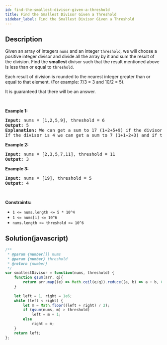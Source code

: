 ```yaml
---
id: find-the-smallest-divisor-given-a-threshold
title: Find the Smallest Divisor Given a Threshold
sidebar_label: Find the Smallest Divisor Given a Threshold
---
```

## Description
<div class="description">
<p>Given an array of integers <code>nums</code> and an integer <code>threshold</code>, we will choose a positive integer divisor and&nbsp;divide&nbsp;all the array by it and sum the result of the division. Find the <strong>smallest</strong> divisor such that the result mentioned above is less than&nbsp;or equal to <code>threshold</code>.</p>

<p>Each&nbsp;result of&nbsp;division is rounded&nbsp;to the nearest integer greater than or equal to that element.&nbsp;(For example: 7/3 = 3 and 10/2 = 5).</p>

<p>It is guaranteed that there will be an answer.</p>

<p>&nbsp;</p>
<p><strong>Example 1:</strong></p>

<pre>
<strong>Input:</strong> nums = [1,2,5,9], threshold = 6
<strong>Output:</strong> 5
<strong>Explanation:</strong> We can get a sum to 17 (1+2+5+9) if the divisor is 1. 
If the divisor is 4 we can get a sum to 7 (1+1+2+3) and if the divisor is 5 the sum will be 5 (1+1+1+2). 
</pre>

<p><strong>Example 2:</strong></p>

<pre>
<strong>Input:</strong> nums = [2,3,5,7,11], threshold = 11
<strong>Output:</strong> 3
</pre>

<p><strong>Example 3:</strong></p>

<pre>
<strong>Input:</strong> nums = [19], threshold = 5
<strong>Output:</strong> 4
</pre>

<p>&nbsp;</p>
<p><strong>Constraints:</strong></p>

<ul>
	<li><code>1 &lt;= nums.length &lt;= 5 * 10^4</code></li>
	<li><code>1 &lt;= nums[i] &lt;= 10^6</code></li>
	<li><code>nums.length &lt;=&nbsp;threshold &lt;= 10^6</code></li>
</ul>
</div>

## Solution(javascript)
```javascript
/**
 * @param {number[]} nums
 * @param {number} threshold
 * @return {number}
 */
var smallestDivisor = function(nums, threshold) {
    function qsum(arr, q){
        return arr.map((e) => Math.ceil(e/q)).reduce((a, b) => a + b, 0);
    }
          
    let left = 1, right = 1e6;
    while (left < right) {
        let m = Math.floor((left + right) / 2);
        if (qsum(nums, m) > threshold)
            left = m + 1;
        else
            right = m;
    }
    return left;
};
```